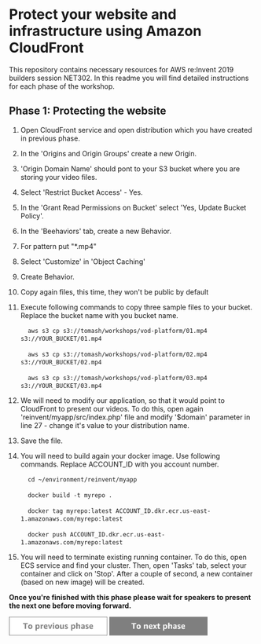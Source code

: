 Protect your website and infrastructure using Amazon CloudFront
=========================================

This repository contains necessary resources for AWS re:Invent 2019 builders session NET302. In this readme you will find detailed instructions for each phase of the workshop.

Phase 1: Protecting the website
-----

1. Open CloudFront service and open distribution which you have created in previous phase.
2. In the 'Origins and Origin Groups' create a new Origin.
3. 'Origin Domain Name' should pont to your S3 bucket where you are storing your video files.
4. Select 'Restrict Bucket Access' - Yes.
5. In the 'Grant Read Permissions on Bucket' select 'Yes, Update Bucket Policy'.
6. In the 'Beehaviors' tab, create a new Behavior.
7. For pattern put   "*.mp4"
8. Select 'Customize' in 'Object Caching'
9. Create Behavior.
10. Copy again files, this time, they won't be public by default
11. Execute following commands to copy three sample files to your bucket. Replace the bucket name with you bucket name.

          aws s3 cp s3://tomash/workshops/vod-platform/01.mp4 s3://YOUR_BUCKET/01.mp4

          aws s3 cp s3://tomash/workshops/vod-platform/02.mp4 s3://YOUR_BUCKET/02.mp4

          aws s3 cp s3://tomash/workshops/vod-platform/03.mp4 s3://YOUR_BUCKET/03.mp4

12. We will need to modify our application, so that it would point to CloudFront to present our videos. To do this, open again 'reinvent/myapp/src/index.php' file and modify '$domain' parameter in line 27 - change it's value to your distribution name.
13. Save the file.
14. You will need to build again your docker image. Use following commands. Replace ACCOUNT_ID with you account number.

          cd ~/environment/reinvent/myapp

          docker build -t myrepo .

          docker tag myrepo:latest ACCOUNT_ID.dkr.ecr.us-east-1.amazonaws.com/myrepo:latest

          docker push ACCOUNT_ID.dkr.ecr.us-east-1.amazonaws.com/myrepo:latest

15. You will need to terminate existing running container. To do this, open ECS service and find your cluster. Then, open 'Tasks' tab, select your container and click on 'Stop'. After a couple of second, a new container (based on new image) will be created.



**Once you're finished with this phase please wait for speakers to present the next one before moving forward.**

<a href="../phase1/README.md"><img src="../../img/button-previous.png" width="200"></a>
<a href="../phase3/README.md"><img src="../../img/button-next.png" width="200"></a>
